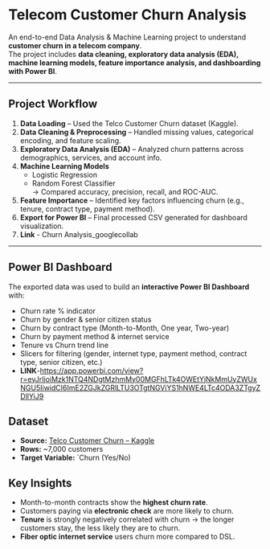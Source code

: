 #  Telecom Customer Churn Analysis

An end-to-end Data Analysis & Machine Learning project to understand **customer churn in a telecom company**.  
The project includes **data cleaning, exploratory data analysis (EDA), machine learning models, feature importance analysis, and dashboarding with Power BI**.

---

##  Project Workflow

1. **Data Loading** – Used the Telco Customer Churn dataset (Kaggle).  
2. **Data Cleaning & Preprocessing** – Handled missing values, categorical encoding, and feature scaling.  
3. **Exploratory Data Analysis (EDA)** – Analyzed churn patterns across demographics, services, and account info.  
4. **Machine Learning Models**  
   - Logistic Regression  
   - Random Forest Classifier  
   → Compared accuracy, precision, recall, and ROC-AUC.  
5. **Feature Importance** – Identified key factors influencing churn (e.g., tenure, contract type, payment method).  
6. **Export for Power BI** – Final processed CSV generated for dashboard visualization.
7. **Link** - Churn Analysis_googlecollab

---

##  Power BI Dashboard

The exported data was used to build an **interactive Power BI Dashboard** with:  
- Churn rate % indicator  
- Churn by gender & senior citizen status  
- Churn by contract type (Month-to-Month, One year, Two-year)  
- Churn by payment method & internet service  
- Tenure vs Churn trend line  
- Slicers for filtering (gender, internet type, payment method, contract type, senior citizen, etc.)
- **LINK**-https://app.powerbi.com/view?r=eyJrIjoiMzk1NTQ4NDgtMzhmMy00MGFhLTk4OWEtYjNkMmUyZWUxNGU5IiwidCI6ImE2ZGJkZGRlLTU3OTgtNGViYS1hNWE4LTc4ODA3ZTgyZDllYiJ9

##  Dataset
- **Source:** [Telco Customer Churn – Kaggle](https://www.kaggle.com/blastchar/telco-customer-churn)  
- **Rows:** ~7,000 customers  
- **Target Variable:** `Churn (Yes/No)

##  Key Insights
- Month-to-month contracts show the **highest churn rate**.  
- Customers paying via **electronic check** are more likely to churn.  
- **Tenure** is strongly negatively correlated with churn → the longer customers stay, the less likely they are to churn.  
- **Fiber optic internet service** users churn more compared to DSL.  

